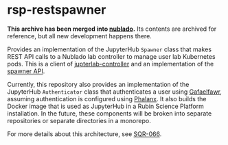 # rsp-restspawner

**This archive has been merged into [nublado](https://github.com/lsst-sqre/nublado).**
Its contents are archived for reference, but all new development happens there.

Provides an implementation of the JupyterHub `Spawner` class that makes REST API calls to a Nublado lab controller to manage user lab Kubernetes pods.
This is a client of [jupterlab-controller](https://github.com/lsst-sqre/jupyterlab-controller/) and an implementation of the [spawner API](https://jupyterhub.readthedocs.io/en/stable/api/spawner.html).

Currently, this repository also provides an implementation of the JupyterHub `Authenticator` class that authenticates a user using [Gafaelfawr](https://gafaelfawr.lsst.io/), assuming authentication is configured using [Phalanx](https://phalanx.lsst.io/).
It also builds the Docker image that is used as JupyterHub in a Rubin Science Platform installation.
In the future, these components will be broken into separate repositories or separate directories in a monorepo.

For more details about this architecture, see [SQR-066](https://sqr-066.lsst.io/).
